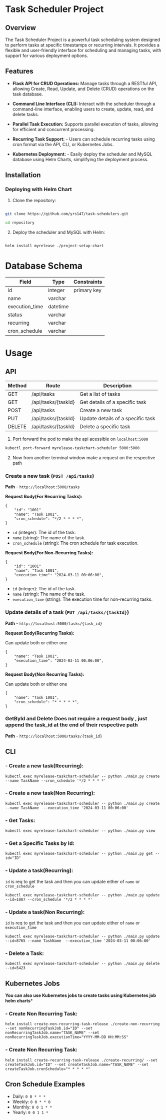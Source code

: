 # Task Scheduler Project

  
## Overview


The Task Scheduler Project is a powerful task scheduling system designed to perform tasks at specific timestamps or recurring intervals. It provides a flexible and user-friendly interface for scheduling and managing tasks, with support for various deployment options.

  

## Features

  
- **Flask API for CRUD Operations:** Manage tasks through a RESTful API, allowing Create, Read, Update, and Delete (CRUD) operations on the task database.

- **Command Line Interface (CLI):** Interact with the scheduler through a command-line interface, enabling users to create, update, read, and delete tasks.

- **Parallel Task Execution:** Supports parallel execution of tasks, allowing for efficient and concurrent processing.

- **Recurring Task Support:** - Users can schedule recurring tasks using cron format via the API, CLI, or Kubernetes Jobs.

- **Kubernetes Deployment:** - Easily deploy the scheduler and MySQL database using Helm Charts, simplifying the deployment process.

  

## Installation

### Deploying with Helm Chart


1. Clone the repository:

```bash

git clone https://github.com/yrs147/task-schedulers.git

cd repository

```

  

2. Deploy the scheduler and MySQL with Helm:

```bash

helm install myrelease ./project-setup-chart

```
# Database Schema


| Field           | Type       | Constraints      |
|-----------------|------------|------------------|
| id              | integer    | primary key      |
| name            | varchar    |                  |
| execution_time  | datetime   |                  |
| status          | varchar    |                  |
| recurring       | varchar    |                  |
| cron_schedule   | varchar    |                  |
  

# Usage

## API

  
| Method | Route               | Description                      |
|--------|---------------------|----------------------------------|
| GET    | /api/tasks          | Get a list of tasks               |
| GET    | /api/tasks/{taskId} | Get details of a specific task    |
| POST   | /api/tasks          | Create a new task                 |
| PUT    | /api/tasks/{taskId} | Update details of a specific task |
| DELETE | /api/tasks/{taskId} | Delete a specific task            |


  

1. Port forward the pod to make the api acessible on `localhost:5000`

```bash
kubectl port-forward myrelease-taskchart-scheduler 5000:5000
```

2. Now from another terminal window make a request on the respective path


### Create a new task (`POST /api/tasks`)

**Path** - `http://localhost:5000/tasks`

**Request Body(For Recurring Tasks):**

```
{   
    "id": "1001"
    "name": "Task 1001",   
    "cron_schedule": "*/2 * * * *",   
}
```

- `id` (integer): The id of the task.
- `name` (string): The name of the task.
- `cron_schedule` (string): The cron schedule for task execution.


**Request Body(For Non-Recurring Tasks):**

```
{   
    "id": "1001"
    "name": "Task 1001",   
    "execution_time": "2024-03-11 00:06:00",   
}
```

- `id` (integer): The id of the task.
- `name` (string): The name of the task.
- `execution_time` (string): The execution time for non-recurring tasks.


### Update details of a  task (`PUT /api/tasks/{taskId}`)

**Path** - `http://localhost:5000/tasks/{task_id}`

**Request Body(Recurring Tasks):**

Can update both or either one

```
{   
    "name": "Task 1001",   
    "execution_time": "2024-03-11 00:06:00",   
}
```

**Request Body(Non Recurring Tasks):**

Can update both or either one

```
{   
    "name": "Task 1001",   
    "cron_schedule": "* * * * *",   
}
```

### GetById and Delete Does not require a request body , just append the task_id at the end of their respective path
**Path** - `http://localhost:5000/tasks/{task_id}`


## CLI

### - Create a new task(Recurring):

```
kubectl exec myrelease-taskchart-scheduler -- python ./main.py create --name TaskName --cron_schedule '*/2 * * * *'  
```

### - Create a new task(Non Recurring):

```
kubectl exec myrelease-taskchart-scheduler -- python ./main.py create --name TaskName  --execution_time '2024-03-11 00:06:00' 
```


### - Get Tasks:

```
kubectl exec myrelease-taskchart-scheduler -- python ./main.py view
```

### - Get a Specific Tasks by Id:

```
kubectl exec myrelease-taskchart-scheduler -- python ./main.py get --id="ID"
```


### - Update a  task(Recurring):

`id` is req to get the task and then you can update either of `name` or `cron_schedule`

```
kubectl exec myrelease-taskchart-scheduler -- python ./main.py update  --id=1087 --cron_schedule '*/2 * * * *'  
```

### - Update a  task(Non Recurring):

`id` is req to get the task and then you can update either of `name` or `execution_time`


```
kubectl exec myrelease-taskchart-scheduler -- python ./main.py update --id=8765 --name TaskName  --execution_time '2024-03-11 00:06:00' 
```

### - Delete a Task:

```
kubectl exec myrelease-taskchart-scheduler -- python ./main.py delete --id=5423
```

## Kubernetes Jobs

**You can also use Kubernetes jobs to create tasks using Kubernetes job helm charts***


### - Create Non Recurring Task:

```
helm install create-non-recurring-task-release ./create-non-recurring  --set nonRecurringTaskJob.id="ID" --set nonRecurringTaskJob.name="TASK_NAME" --set nonRecurringTaskJob.executionTime="YYYY-MM-DD HH:MM:SS"
```

### - Create Non Recurring Task:

```
helm install create-recurring-task-release ./create-recurring/ --set createTaskJob.id="ID" --set createTaskJob.name="TASK_NAME" --set createTaskJob.cronSchedule="* * * * *"
```
## Cron Schedule Examples

- Daily: `0 0 * * *`
- Weekly: `0 0 * * 0`
- Monthly: `0 0 1 * *`
- Yearly: `0 0 1 1 *`
